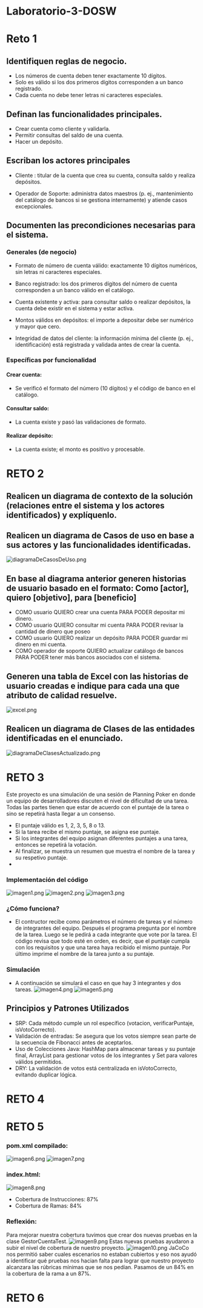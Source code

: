 # Laboratorio-3-DOSW



# Reto 1
## Identifiquen reglas de negocio.
- Los números de cuenta deben tener exactamente 10 dígitos.
- Solo es válido si los dos primeros dígitos corresponden a un banco registrado.
- Cada cuenta no debe tener letras ni caracteres especiales.
## Definan las funcionalidades principales.
- Crear cuenta como cliente y validarla.
- Permitir consultas del saldo de una cuenta.
- Hacer un depósito.
## Escriban los actores principales

- Cliente : titular de la cuenta que crea su cuenta, consulta saldo y realiza depósitos.

- Operador de Soporte: administra datos maestros (p. ej., mantenimiento del catálogo de bancos si se gestiona internamente) y atiende casos excepcionales.
## Documenten las precondiciones necesarias para el sistema. 

### Generales (de negocio)

- Formato de número de cuenta válido: exactamente 10 dígitos numéricos, sin letras ni caracteres especiales.

- Banco registrado: los dos primeros dígitos del número de cuenta corresponden a un banco válido en el catálogo.

- Cuenta existente y activa: para consultar saldo o realizar depósitos, la cuenta debe existir en el sistema y estar activa.

- Montos válidos en depósitos: el importe a depositar debe ser numérico y mayor que cero.

- Integridad de datos del cliente: la información mínima del cliente (p. ej., identificación) está registrada y validada antes de crear la cuenta.

### Específicas por funcionalidad

#### Crear cuenta:

- Se verificó el formato del número (10 dígitos) y el código de banco en el catálogo.

#### Consultar saldo:

- La cuenta existe y pasó las validaciones de formato.

#### Realizar depósito:

- La cuenta existe; el monto es positivo y procesable.

# RETO 2
## Realicen un diagrama de contexto de la solución (relaciones entre el sistema y los actores identificados) y explíquenlo.

## Realicen un diagrama de Casos de uso en base a sus actores y las funcionalidades identificadas.
![diagramaDeCasosDeUso.png](docs/uml/diagramaDeCasosDeUso.png)
## En base al diagrama anterior generen historias de usuario basado en el formato: Como [actor], quiero [objetivo], para [beneficio]
- COMO usuario QUIERO crear una cuenta PARA PODER depositar mi dinero.
- COMO usuario QUIERO consultar mi cuenta PARA PODER revisar la cantidad de dinero que poseo
- COMO usuario QUIERO realizar un depósito PARA PODER guardar mi dinero en mi cuenta.
- COMO operador de soporte QUIERO actualizar catálogo de bancos PARA PODER tener más bancos asociados con el sistema.
## Generen una tabla de Excel con las historias de usuario creadas e indique para cada una que atributo de calidad resuelve.
![excel.png](docs/imagenes/excel.png)
## Realicen un diagrama de Clases de las entidades identificadas en el enunciado. 
![diagramaDeClasesActualizado.png](docs/uml/diagramaDeClasesActualizado.png)

# RETO 3

Este proyecto es una simulación de una sesión de Planning Poker en donde un equipo de desarrolladores discuten el nivel de dificultad de una tarea. Todas las partes tienen que estar de acuerdo con el puntaje de la tarea o sino se repetirá hasta llegar a un consenso.

- El puntaje válido es 1, 2, 3, 5, 8 o 13.
- Si la tarea recibe el mismo puntaje, se asigna ese puntaje.
- Si los integrantes del equipo asignan diferentes puntajes a una tarea, entonces se repetirá la votación.
- Al finalizar, se muestra un resumen que muestra el nombre de la tarea y su respetivo puntaje.
- 
### Implementación del código
![imagen1.png](docs/imagenes/imagen1.png)
![imagen2.png](docs/imagenes/imagen2.png)
![imagen3.png](docs/imagenes/imagen3.png)
### ¿Cómo funciona?
- El contructor recibe como parámetros el número de tareas y el número de integrantes del equipo. Después el programa pregunta por el nombre de la tarea. 
Luego se le pedirá a cada integrante que vote por la tarea. El código revisa que todo esté en orden, es decir, que el puntaje cumpla con los requisitos y
 que una tarea haya recibido el mismo puntaje. Por último imprime el nombre de la tarea junto a su puntaje.
### Simulación
- A continuación se simulará el caso en que hay 3 integrantes y dos tareas.
![imagen4.png](docs/imagenes/imagen4.png)
![imagen5.png](docs/imagenes/imagen5.png)

## Principios y Patrones Utilizados
- SRP: Cada método cumple un rol específico (votacion, verificarPuntaje, isVotoCorrecto).
- Validación de entradas: Se asegura que los votos siempre sean parte de la secuencia de Fibonacci antes de aceptarlos.
- Uso de Colecciones Java: HashMap para almacenar tareas y su puntaje final, ArrayList para gestionar votos de los integrantes y Set para valores válidos permitidos.
- DRY: La validación de votos está centralizada en isVotoCorrecto, evitando duplicar lógica.

# RETO 4
# RETO 5
### pom.xml compilado:
![imagen6.png](docs/imagenes/imagen6.png)
![imagen7.png](docs/imagenes/imagen7.png)
### index.html:
![imagen8.png](docs/imagenes/imagen8.png)
- Cobertura de Instrucciones: 87%
- Cobertura de Ramas: 84%
### Reflexión:
Para mejorar nuestra cobertura tuvimos que crear dos nuevas pruebas en la clase GestorCuentaTest.
![imagen9.png](docs/imagenes/imagen9.png)
Estas nuevas pruebas ayudaron a subir el nivel de cobertura de nuestro proyecto.
![imagen10.png](docs/imagenes/imagen10.png)
JaCoCo nos permitió saber cuales escenarios no estaban cubiertos y eso nos ayudó a identificar qué pruebas nos hacian falta
para lograr que nuestro proyecto alcanzara las rúbricas mínimas que se nos pedían. Pasamos de un 84% en la cobertura de la rama
a un 87%.
# RETO 6

